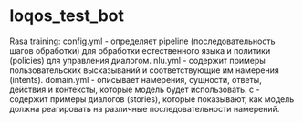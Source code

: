 # loqos_test_bot

Rasa training:
config.yml - определяет pipeline (последовательность шагов обработки) для обработки естественного языка и политики (policies) для управления диалогом.
nlu.yml - содержит примеры пользовательских высказываний и соответствующие им намерения (intents).
domain.yml - описывает намерения, сущности, ответы, действия и контексты, которые модель будет использовать.
c - содержит примеры диалогов (stories), которые показывают, как модель должна реагировать на различные последовательности намерений.


